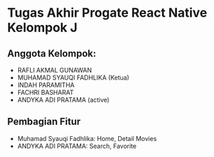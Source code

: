# Tugas Akhir Progate React Native Kelompok J

## Anggota Kelompok:
- RAFLI AKMAL GUNAWAN
- MUHAMAD SYAUQI FADHLIKA (Ketua)
- INDAH PARAMITHA
- FACHRI BASHARAT
- ANDYKA ADI PRATAMA (active)

## Pembagian Fitur
- Muhamad Syauqi Fadhlika: Home, Detail Movies
- ANDYKA ADI PRATAMA: Search, Favorite